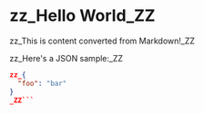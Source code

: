 # zz_Hello World_ZZ

zz_This is content converted from Markdown!_ZZ

zz_Here's a JSON sample:_ZZ

```json
zz_{
  "foo": "bar"
}
_ZZ```
